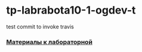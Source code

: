# tp-labrabota10-1-ogdev-t


test commit to invoke travis

  ### [Материалы к лабораторной](https://drive.google.com/open?id=1fPjwTeFo_4dqBZlPp_fcRmIO-nDLYXBE)
